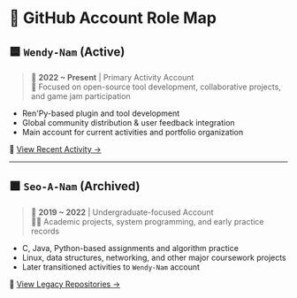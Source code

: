 # 📁 GitHub Account Role Map

## 🟦 `Wendy-Nam` (Active)
> 📆 **2022 ~ Present** | Primary Activity Account  
> 🔧 Focused on open-source tool development, collaborative projects, and game jam participation

- Ren'Py-based plugin and tool development  
- Global community distribution & user feedback integration  
- Main account for current activities and portfolio organization  

🔗 [View Recent Activity →](https://github.com/Wendy-Nam)

---

## 🟪 `Seo-A-Nam` (Archived)
> 📆 **2019 ~ 2022** | Undergraduate-focused Account  
> 🧑‍💻 Academic projects, system programming, and early practice records

- C, Java, Python-based assignments and algorithm practice  
- Linux, data structures, networking, and other major coursework projects  
- Later transitioned activities to `Wendy-Nam` account  

🔗 [View Legacy Repositories →](https://github.com/Seo-A-Nam)

